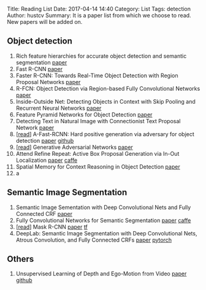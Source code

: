 Title: Reading List
Date: 2017-04-14 14:40
Category: List
Tags: detection
Author: hustcv
Summary: It is a paper list from which we choose to read. New papers will be added on.

## Object detection

1. Rich feature hierarchies for accurate object detection and semantic segmentation [paper](https://arxiv.org/pdf/1311.2524)
2. Fast R-CNN [paper](https://arxiv.org/pdf/1504.08083)
3. Faster R-CNN: Towards Real-Time Object Detection with Region Proposal Networks [paper](https://arxiv.org/pdf/1506.01497)
4. R-FCN: Object Detection via Region-based Fully Convolutional Networks [paper](https://arxiv.org/pdf/1605.06409)
5. Inside-Outside Net: Detecting Objects in Context with Skip Pooling and Recurrent Neural Networks [paper](https://arxiv.org/pdf/1512.04143.pdf)
6. Feature Pyramid Networks for Object Detection [paper](https://arxiv.org/pdf/1612.03144.pdf)
7. Detecting Text in Natural Image with Connectionist Text Proposal Network [paper](https://arxiv.org/pdf/1609.03605.pdf)
8. [[read](http://hustcv.github.io)] A-Fast-RCNN: Hard positive generation via adversary for object detection [paper](https://arxiv.org/pdf/1704.03414.pdf) [github](https://github.com/xiaolonw/adversarial-frcnn)
9. [[read]()] Generative Adversarial Networks [paper](https://arxiv.org/abs/1406.2661)
10. Attend Refine Repeat: Active Box Proposal Generation via In-Out Localization [paper](https://arxiv.org/abs/1606.04446) [caffe](https://github.com/gidariss/AttractioNet)
11. Spatial Memory for Context Reasoning in Object Detection [paper](https://arxiv.org/pdf/1704.04224.pdf)
12. a

## Semantic Image Segmentation
1. Semantic Image Sementation with Deep Convolutional Nets and Fully Connected CRF [paper](https://arxiv.org/pdf/1412.7062.pdf)
2. Fully Convolutional Networks for Semantic Segmentation [paper](https://people.eecs.berkeley.edu/%7Ejonlong/long_shelhamer_fcn.pdf) [caffe](https://github.com/shelhamer/fcn.berkeleyvision.org)
3. [[read]()] Mask R-CNN [paper](https://arxiv.org/pdf/1703.06870.pdf) [tf](https://github.com/CharlesShang/FastMaskRCNN)
4. DeepLab: Semantic Image Segmentation with Deep Convolutional Nets, Atrous Convolution, and Fully Connected CRFs [paper](https://arxiv.org/pdf/1606.00915.pdf) [pytorch](https://github.com/isht7/pytorch-deeplab-resnet)

## Others
1. Unsupervised Learning of Depth and Ego-Motion from Video [paper](https://people.eecs.berkeley.edu/~tinghuiz/projects/SfMLearner/cvpr17_sfm_final.pdf) [github](https://github.com/tinghuiz/SfMLearner)

